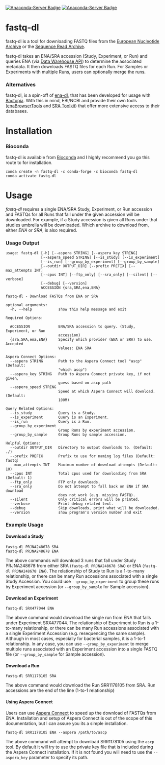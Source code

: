[![Anaconda-Server Badge](https://anaconda.org/bioconda/fastq-dl/badges/installer/conda.svg)](https://conda.anaconda.org/bioconda) [![Anaconda-Server Badge](https://anaconda.org/bioconda/fastq-dl/badges/downloads.svg)](https://anaconda.org/bioconda/fastq-dl)

# fastq-dl
fastq-dl is a tool for downloading FASTQ files from the [European Nucleotide Archive](https://www.ebi.ac.uk/ena) or the [Sequence Read Archive](https://www.ncbi.nlm.nih.gov/sra).

fastq-dl takes an ENA/SRA accession (Study, Experiment, or Run) and queries ENA (via [Data Warehouse API](https://www.ebi.ac.uk/ena/browse/search-rest)) to determine the associated metadata. It then downloads FASTQ files for each Run. For Samples or Experiments with multiple Runs, users can optionally merge the runs.

### Alternatives
fastq-dl, is a spin-off of [ena-dl](https://github.com/rpetit3/ena-dl), that has been developed for usage with [Bactopia](https://github.com/bactopia/bactopia). With this in mind, EBI/NCBI and provide their own tools ([enaBrowserTools](https://github.com/enasequence/enaBrowserTools) and [SRA Toolkit](https://github.com/ncbi/sra-tools)) that offer more extensive access to their databases.

# Installation
### Bioconda
fastq-dl is available from [Bioconda](https://bioconda.github.io/) and I highly recommend you go this route to for installation.
```
conda create -n fastq-dl -c conda-forge -c bioconda fastq-dl
conda activate fastq-dl 
```

# Usage
*fastq-dl* requires a single ENA/SRA Study, Experiment, or Run accession and FASTQs for all Runs that fall under the given accession will be downloaded. For example, if a Study accession is given all Runs under that studies umbrella will be downloaded. Which archive to download from, either *ENA* or *SRA*, is also required.

### Usage Output
```
usage: fastq-dl [-h] [--aspera STRING] [--aspera_key STRING]
                [--aspera_speed STRING] [--is_study] [--is_experiment]
                [--is_run] [--group_by_experiment] [--group_by_sample]
                [--outdir OUTPUT_DIR] [--prefix PREFIX] [--max_attempts INT]
                [--cpus INT] [--ftp_only] [--sra_only] [--silent] [--verbose]
                [--debug] [--version]
                ACCESSION {sra,SRA,ena,ENA}

fastq-dl - Download FASTQs from ENA or SRA

optional arguments:
  -h, --help            show this help message and exit

Required Options:

  ACCESSION             ENA/SRA accession to query. (Study, Experiment, or Run
                        accession)
  {sra,SRA,ena,ENA}     Specify which provider (ENA or SRA) to use. Accepted
                        Values: ENA SRA

Aspera Connect Options:
  --aspera STRING       Path to the Aspera Connect tool "ascp" (Default:
                        "which ascp")
  --aspera_key STRING   Path to Aspera Connect private key, if not given,
                        guess based on ascp path
  --aspera_speed STRING
                        Speed at which Aspera Connect will download. (Default:
                        100M)

Query Related Options:
  --is_study            Query is a Study.
  --is_experiment       Query is an Experiment.
  --is_run              Query is a Run.
  --group_by_experiment
                        Group Runs by experiment accession.
  --group_by_sample     Group Runs by sample accession.

Helpful Options:
  --outdir OUTPUT_DIR   Directory to output downloads to. (Default: ./)
  --prefix PREFIX       Prefix to use for naming log files (Default: fastq)
  --max_attempts INT    Maximum number of download attempts (Default: 10)
  --cpus INT            Total cpus used for downloading from SRA (Default: 1)
  --ftp_only            FTP only downloads.
  --sra_only            Do not attempt to fall back on ENA if SRA download
                        does not work (e.g. missing FASTQ).
  --silent              Only critical errors will be printed.
  --verbose             Print debug related text.
  --debug               Skip downloads, print what will be downloaded.
  --version             show program's version number and exit
```

### Example Usage
#### Download a Study
```
fastq-dl PRJNA248678 SRA
fastq-dl PRJNA248678 ENA
```

The above commands will download 3 runs that fall under Study PRJNA248678 from either SRA (`fastq-dl PRJNA248678 SRA`) or ENA (`fastq-dl PRJNA248678 ENA`). The relationship of Study to Run is a 1-to-many relationship, or there can be many Run accessions associated with a single Study Accession. You could use `--group_by_experiment` to group these runs by Experiment accession (or `--group_by_sample` for Sample accession).

#### Download an Experiment
```
fastq-dl SRX477044 ENA
```

The above command would download the single run from ENA that falls under Experiment SRX477044. The relationship of Experiment to Run is a 1-to-many relationship, or there can be many Run accessions associated with a single Experiment Accession (e.g. resequencing the same sample). Although in most cases, especially for bacterial samples, it is a 1-to-1 relationship. In any case, you can use `--group_by_experiment` to merge multiple runs associated with an Experiment accession into a single FASTQ file (or `--group_by_sample` for Sample accession).

#### Download a Run
```
fastq-dl SRR1178105 SRA
```

The above command would download the Run SRR1178105 from SRA. Run accessions are the end of the line (1-to-1 relationship)

#### Using Aspera Connect
Users can use [Aspera Connect](https://downloads.asperasoft.com/connect2/) to speed up the download of FASTQs from ENA. Installation and setup of Aspera Connect is out of the scope of this documentation, but I can assure you its a simple installation.

```
fastq-dl SRR1178105 ENA --aspera /path/to/ascp
```

The above command will attempt to download SRR1178105 using the `ascp` tool. By default it will try to use the private key file that is included during the Aspera Connect installation. If it is not found you will need to use the `--aspera_key` parameter to specify its path.
